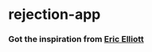 # rejection-app

### Got the inspiration from [Eric Elliott](https://github.com/learn-javascript-courses/rejection)
